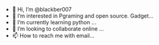 - 👋 Hi, I’m @blackber007
- 👀 I’m interested in Pgraming and open source. Gadget...
- 🌱 I’m currently learning python ...
- 💞️ I’m looking to collaborate online ...
- 📫 How to reach me with email...

<!---
blackber007/blackber007 is a ✨ special ✨ repository because its `README.md` (this file) appears on your GitHub profile.
You can click the Preview link to take a look at your changes.
--->

